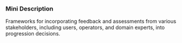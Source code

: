 ### Mini Description

Frameworks for incorporating feedback and assessments from various stakeholders, including users, operators, and domain experts, into progression decisions.
